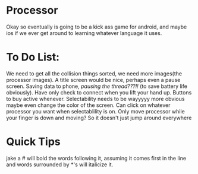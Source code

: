 # Processor
Okay so eventually is going to be a kick ass game for android, and maybe ios if we ever get around to learning whatever language it uses.

# To Do List: 
We need to get all the collision things sorted, we need more images(the processor images). A title screen would be nice, perhaps even a pause screen. Saving data to phone, *pausing the thread???!!* (to save battery life obviously). Have only check to connect when you lift your hand up. Buttons to buy active whenever. Selectability needs to be wayyyyy more obvious maybe even change the color of the screen. Can click on whatever processor you want when selectablility is on. Only move processor while your finger is down and moving? So it doesn't just jump around everywhere

# Quick Tips 
jake a # will bold the words following it, assuming it comes first in the line and words surrounded by *'s  will italicize it. 
